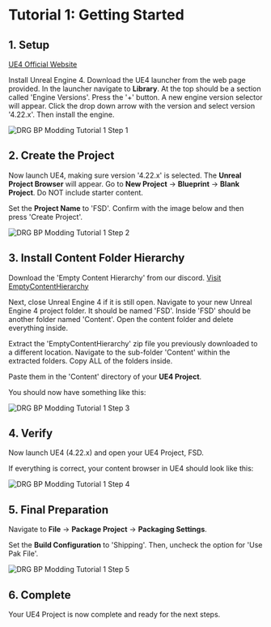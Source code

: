 # **Tutorial 1: Getting Started**

## 1. Setup

[UE4 Official Website](https://www.unrealengine.com/en-US/get-now)

Install Unreal Engine 4. Download the UE4 launcher from the web page provided. In the launcher navigate to __Library__. At the top should be a section called 'Engine Versions'. Press the '+' button. A new engine version selector will appear. Click the drop down arrow with the version and select version '4.22.x'. Then install the engine.

![DRG BP Modding Tutorial 1 Step 1](https://i.imgur.com/ICOMFQ4.jpg)

## 2. Create the Project

Now launch UE4, making sure version '4.22.x' is selected. The __Unreal Project Browser__ will appear. Go to __New Project__ -> __Blueprint__ -> __Blank Project__. Do NOT include starter content.

Set the __Project Name__ to 'FSD'. Confirm with the image below and then press 'Create Project'.

![DRG BP Modding Tutorial 1 Step 2](https://i.imgur.com/qhnzghk.jpg)

## 3. Install Content Folder Hierarchy

Download the 'Empty Content Hierarchy' from our discord. [Visit EmptyContentHierarchy](https://discord.com/channels/741506916051845121/741509297497964637/742459574505832468)

Next, close Unreal Engine 4 if it is still open. Navigate to your new Unreal Engine 4 project folder. It should be named 'FSD'. Inside 'FSD' should be another folder named 'Content'. Open the content folder and delete everything inside.

Extract the 'EmptyContentHierarchy' zip file you previously downloaded to a different location. Navigate to the sub-folder 'Content' within the extracted folders. Copy ALL of the folders inside.

Paste them in the 'Content' directory of your __UE4 Project__.

You should now have something like this:

![DRG BP Modding Tutorial 1 Step 3](https://i.imgur.com/nYfjHyk.jpg)

## 4. Verify

Now launch UE4 (4.22.x) and open your UE4 Project, FSD.

If everything is correct, your content browser in UE4 should look like this:

![DRG BP Modding Tutorial 1 Step 4](https://i.imgur.com/JvHt45U.jpg)

## 5. Final Preparation

Navigate to __File__ -> __Package Project__ -> __Packaging Settings__.

Set the __Build Configuration__ to 'Shipping'. Then, uncheck the option for 'Use Pak File'.

![DRG BP Modding Tutorial 1 Step 5](https://i.imgur.com/001Z9oE.jpg)

## 6. Complete

Your UE4 Project is now complete and ready for the next steps.
